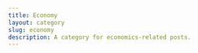 ```yaml
---
title: Economy
layout: category
slug: economy
description: A category for economics-related posts.
---
```


